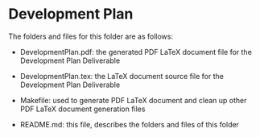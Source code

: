# Development Plan

The folders and files for this folder are as follows:

- DevelopmentPlan.pdf: the generated PDF LaTeX document file for the Development Plan Deliverable

- DevelopmentPlan.tex: the LaTeX document source file for the Development Plan Deliverable

- Makefile: used to generate PDF LaTeX document and clean up other PDF LaTeX document generation files

- README.md: this file, describes the folders and files of this folder

